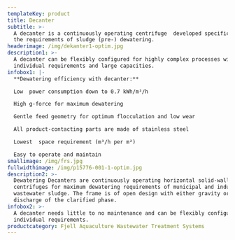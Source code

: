 ```yaml
---
templateKey: product
title: Decanter
subtitle: >-
  A decanter is a continuously operating centrifuge  developed specifically for
  the requirements of sludge (pre-) dewatering. 
headerimage: /img/dekanter1-optim.jpg
description1: >-
  A decanter can be flexibly configured for highly complex processes with
  individual requirements and large capacities.
infobox1: |-
  **Dewatering efficiency with decanter:**

  Low  power consumption down to 0.7 kWh/m³/h

  High g-force for maximum dewatering 

  Gentle feed geometry for optimum flocculation and low wear 

  All product-contacting parts are made of stainless steel 

  Lowest  space requirement (m³/h per m²)

  Easy to operate and maintain
smallimage: /img/frs.jpg
fullwidthimage: /img/p15776-001-1-optim.jpg
description2: >-
  Dewatering Decanters are continuously operating horizontal solid-wall bowl
  centrifuges for maximum dewatering requirements of municipal and industrial
  wastewater sludge. The frame is of open design with either gravity or pressure
  discharge of the clarified phase.
infobox2: >-
  A decanter needs little to no maintenance and can be flexibly configured for
  individual requirements.
productcategory: Fjell Aquaculture Wastewater Treatment Systems
---
```


